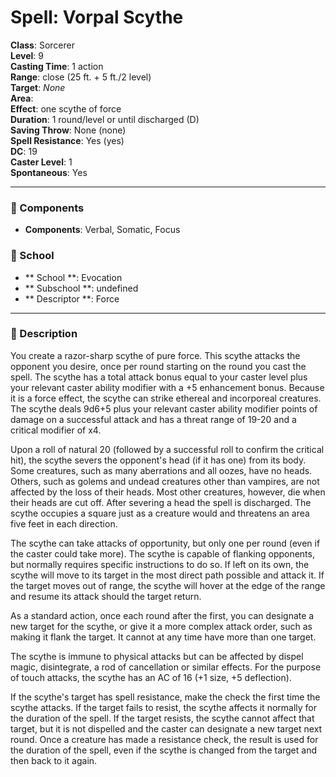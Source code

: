 
# Spell: Vorpal Scythe
**Class**: Sorcerer  
**Level**: 9  
**Casting Time**: 1 action  
**Range**: close (25 ft. + 5 ft./2 level)  
**Target**: _None_  
**Area**:   
**Effect**: one scythe of force  
**Duration**: 1 round/level or until discharged (D)  
**Saving Throw**: None (none)  
**Spell Resistance**: Yes (yes)  
**DC**: 19  
**Caster Level**: 1  
**Spontaneous**: Yes

---

### 🔮 Components
- **Components**: Verbal, Somatic, Focus

### 🏫 School
- ** School **: Evocation
- ** Subschool **: undefined
- ** Descriptor **: Force
---

### 📜 Description
You create a razor-sharp scythe of pure force. This scythe attacks the opponent you desire, once per round starting on the round you cast the spell. The scythe has a total attack bonus equal to your caster level plus your relevant caster ability modifier with a +5 enhancement bonus. Because it is a force effect, the scythe can strike ethereal and incorporeal creatures. The scythe deals 9d6+5 plus your relevant caster ability modifier points of damage on a successful attack and has a threat range of 19-20 and a critical modifier of x4. 

Upon a roll of natural 20 (followed by a successful roll to confirm the critical hit), the scythe severs the opponent's head (if it has one) from its body. Some creatures, such as many aberrations and all oozes, have no heads. Others, such as golems and undead creatures other than vampires, are not affected by the loss of their heads. Most other creatures, however, die when their heads are cut off. After severing a head the spell is discharged. The scythe occupies a square just as a creature would and threatens an area five feet in each direction. 

The scythe can take attacks of opportunity, but only one per round (even if the caster could take more). The scythe is capable of flanking opponents, but normally requires specific instructions to do so. If left on its own, the scythe will move to its target in the most direct path possible and attack it. If the target moves out of range, the scythe will hover at the edge of the range and resume its attack should the target return. 

As a standard action, once each round after the first, you can designate a new target for the scythe, or give it a more complex attack order, such as making it flank the target. It cannot at any time have more than one target. 

The scythe is immune to physical attacks but can be affected by dispel magic, disintegrate, a rod of cancellation or similar effects. For the purpose of touch attacks, the scythe has an AC of 16 (+1 size, +5 deflection).

If the scythe's target has spell resistance, make the check the first time the scythe attacks. If the target fails to resist, the scythe affects it normally for the duration of the spell. If the target resists, the scythe cannot affect that target, but it is not dispelled and the caster can designate a new target next round. Once a creature has made a resistance check, the result is used for the duration of the spell, even if the scythe is changed from the target and then back to it again.
